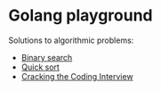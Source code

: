 # Golang playground

Solutions to algorithmic problems:

*  [Binary search](https://github.com/dizzarg/golang-playground/tree/master/search)
*  [Quick sort](https://github.com/dizzarg/golang-playground/tree/master/sort)
*  [Cracking the Coding Interview](https://github.com/dizzarg/golang-playground/tree/master/cci)
